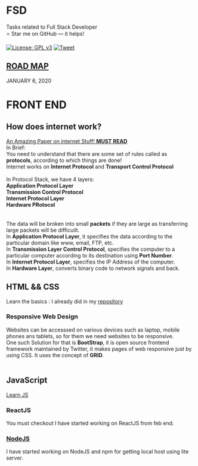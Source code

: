 # FSD
Tasks related to Full Stack Developer<br>
:star: Star me on GitHub — it helps!

[![License: GPL v3](https://img.shields.io/badge/License-GPLv3-blue.svg)](https://github.com/Nehasingh1300/FSD/blob/master/LICENSE)
[![Tweet](https://img.shields.io/twitter/url/http/shields.io.svg?style=social)](https://twitter.com/intent/tweet?text=Full%20Stack%20web%20Developer%20work%20!!%20Go%20and%20Check%204&url=https://github.com/Nehasingh1300/FSD&hashtags=Fullstackdeveloper,DevOpsAtUPES,LearnTogether,girlswhocode,girlintech,girlinstem)

## [ROAD MAP](https://github.com/kamranahmedse/developer-roadmap)

JANUARY 6, 2020<br>
# FRONT END<br>

## How does internet work?
[An Amazing Paper on internet Stuff! **MUST READ**](http://www.theshulers.com/whitepapers/internet_whitepaper/index.html)<br>
In Brief:<br>
You need to understand that there are some set of rules called as **protocols**, according to which things are done!<br>
Internet works on **Internet Protocol** and **Transport Control Protocol**<br>
<br>In Protocol Stack, we have 4 layers:<br>
**Application Protocol Layer<br>Transmission Control Protocol <br>Internet Protocol Layer<br>Hardware PRotocol<br>**<br><br>
The data will be broken into small **packets** if they are large as transferring large packets will be difficuilt.<br>
In **Application Protocol Layer**, it specifies the data according to the particular domain like www, email, FTP, etc.<br>
In **Transmission Layer Control Protocol**, specifies the computer to a particular computer according to its destination using **Port Number**.<br>
In **Internet Protocol Layer**, specifies the IP Address of the computer.<br>
In **Hardware Layer**, converts binary code to network signals and back.<br>


## HTML && CSS<br>
Learn the basics : I already did in my [repository](https://github.com/Nehasingh1300/Web-Developmnent/tree/html)<br>
### Responsive Web Design
Websites can be accesssed on various devices such as laptop, mobile phones ans tablets, so for them we need websites to be responsive.<br>
One such Solution for that is **BootStrap**, it is open source frontend framework maintained by Twitter, it makes pages of web responsive just by using CSS. It uses the concept of **GRID**.<br><br> 

## JavaScript
[Learn JS](https://github.com/Nehasingh1300/FSD/blob/master/JavaScript.md)

### ReactJS
You must checkout I have started working on ReactJS from feb end.<br>

### [NodeJS](https://github.com/Nehasingh1300/FSD/tree/master/NodeJS)
I have started working on NodeJS and npm for getting local host using lite server.<br>

